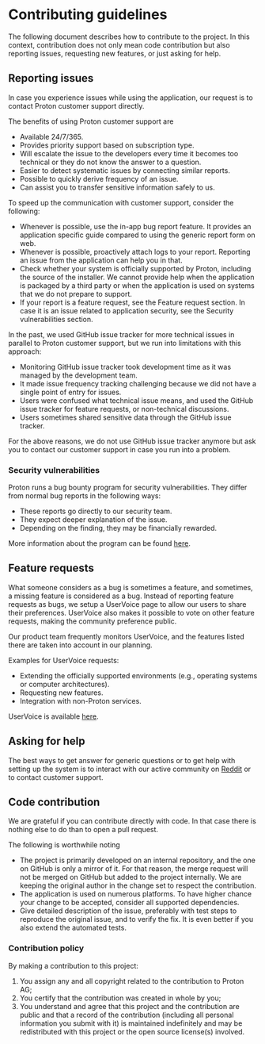 # Contributing guidelines

The following document describes how to contribute to the project. In this context, contribution does not only mean code contribution but also reporting issues, requesting new features, or just asking for help.

## Reporting issues

In case you experience issues while using the application, our request is to contact Proton customer support directly.

The benefits of using Proton customer support are

- Available 24/7/365.
- Provides priority support based on subscription type.
- Will escalate the issue to the developers every time it becomes too technical or they do not know the answer to a question.
- Easier to detect systematic issues by connecting similar reports.
- Possible to quickly derive frequency of an issue.
- Can assist you to transfer sensitive information safely to us.

To speed up the communication with customer support, consider the following:

- Whenever is possible, use the in-app bug report feature. It provides an application specific guide compared to using the generic report form on web.
- Whenever is possible, proactively attach logs to your report. Reporting an issue from the application can help you in that.
- Check whether your system is officially supported by Proton, including the source of the installer. We cannot provide help when the application is packaged by a third party or when the application is used on systems that we do not prepare to support.
- If your report is a feature request, see the Feature request section. In case it is an issue related to application security, see the Security vulnerabilities section.

In the past, we used GitHub issue tracker for more technical issues in parallel to Proton customer support, but we run into limitations with this approach:

- Monitoring GitHub issue tracker took development time as it was managed by the development team.
- It made issue frequency tracking challenging because we did not have a single point of entry for issues.
- Users were confused what technical issue means, and used the GitHub issue tracker for feature requests, or non-technical discussions.
- Users sometimes shared sensitive data through the GitHub issue tracker.

For the above reasons, we do not use GitHub issue tracker anymore but ask you to contact our customer support in case you run into a problem.

### Security vulnerabilities

Proton runs a bug bounty program for security vulnerabilities. They differ from normal bug reports in the following ways:

- These reports go directly to our security team.
- They expect deeper explanation of the issue.
- Depending on the finding, they may be financially rewarded.

More information about the program can be found [here](https://proton.me/security/bug-bounty).

## Feature requests

What someone considers as a bug is sometimes a feature, and sometimes, a missing feature is considered as a bug. Instead of reporting feature requests as bugs, we setup a UserVoice page to allow our users to share their preferences. UserVoice also makes it possible to vote on other feature requests, making the community preference public.

Our product team frequently monitors UserVoice, and the features listed there are taken into account in our planning.

Examples for UserVoice requests:

- Extending the officially supported environments (e.g., operating systems or computer architectures).
- Requesting new features.
- Integration with non-Proton services.

UserVoice is available [here](https://protonmail.uservoice.com/).

## Asking for help

The best ways to get answer for generic questions or to get help with setting up the system is to interact with our active community on [Reddit](https://reddit.com/r/ProtonMail/) or to contact customer support.

## Code contribution

We are grateful if you can contribute directly with code. In that case there is nothing else to do than to open a pull request.

The following is worthwhile noting

- The project is primarily developed on an internal repository, and the one on GitHub is only a mirror of it. For that reason, the merge request will not be merged on GitHub but added to the project internally. We are keeping the original author in the change set to respect the contribution.
- The application is used on numerous platforms. To have higher chance your change to be accepted, consider all supported dependencies.
- Give detailed description of the issue, preferably with test steps to reproduce the original issue, and to verify the fix. It is even better if you also extend the automated tests.

### Contribution policy

By making a contribution to this project:

1. You assign any and all copyright related to the contribution to Proton AG;
2. You certify that the contribution was created in whole by you;
3. You understand and agree that this project and the contribution are public and that a record of the contribution (including all personal information you submit with it) is maintained indefinitely and may be redistributed with this project or the open source license(s) involved.
